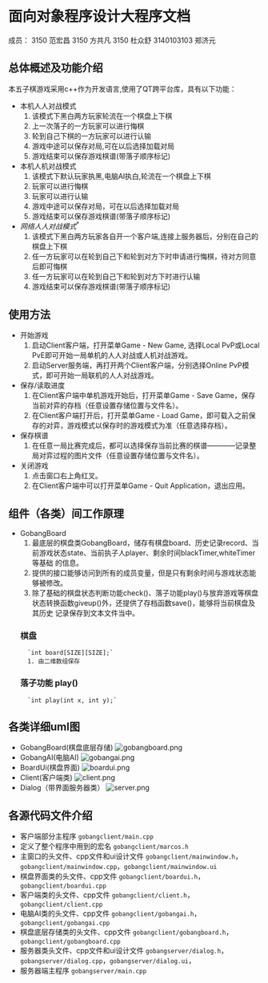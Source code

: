 # 面向对象程序设计大程序文档
成员：
3150 范宏昌 
3150 方共凡
3150 杜众舒 
3140103103 郑济元 

## 总体概述及功能介绍
本五子棋游戏采用c++作为开发语言,使用了QT跨平台库，具有以下功能：
- 本机人人对战模式
	1. 该模式下黑白两方玩家轮流在一个棋盘上下棋
	2. 上一次落子的一方玩家可以进行悔棋
	3. 轮到自己下棋的一方玩家可以进行认输
	4. 游戏中途可以保存对局,可在以后选择加载对局
	5. 游戏结束可以保存游戏棋谱(带落子顺序标记)
- 本机人机对战模式
	1. 该模式下默认玩家执黑,电脑AI执白,轮流在一个棋盘上下棋
	2. 玩家可以进行悔棋
	3. 玩家可以进行认输
	4. 游戏中途可以保存对局，可在以后选择加载对局
	5. 游戏结束可以保存游戏棋谱(带落子顺序标记)
- $网络人人对战模式^*$
	1. 该模式下黑白两方玩家各自开一个客户端,连接上服务器后，分别在自己的棋盘上下棋
	2. 任一方玩家可以在轮到自己下和轮到对方下时申请进行悔棋，待对方同意后即可悔棋
	3. 任一方玩家可以在轮到自己下和轮到对方下时进行认输
	4. 游戏结束可以保存游戏棋谱(带落子顺序标记)

## 使用方法
- 开始游戏
	1. 启动Client客户端，打开菜单Game - New Game, 选择Local PvP或Local PvE即可开始一局单机的人人对战或人机对战游戏。
	2. 启动Server服务端，再打开两个Client客户端，分别选择Online PvP模式，即可开始一局联机的人人对战游戏。
- 保存/读取进度
	1. 在Client客户端中单机游戏开始后，打开菜单Game - Save Game，保存当前对弈的存档（任意设置存储位置与文件名）。
	2. 在Client客户端打开后，打开菜单Game - Load Game，即可载入之前保存的对弈，游戏模式以保存时的游戏模式为准（任意选择存档）。
- 保存棋谱
	1. 在任意一局比赛完成后，都可以选择保存当前比赛的棋谱————记录整局对弈过程的图片文件（任意设置存储位置与文件名）。
- 关闭游戏
	1. 点击窗口右上角红叉。
	2. 在Client客户端中可以打开菜单Game - Quit Application，退出应用。
	
## 组件（各类）间工作原理
- GobangBoard
	1. 最底层的棋盘类GobangBoard，储存有棋盘board、历史记录record、当前游戏状态state、当前执子人player、剩余时间blackTimer,whiteTimer等基础	的信息。
	2. 提供的接口能够访问到所有的成员变量，但是只有剩余时间与游戏状态能够被修改。
	3. 除了基础的棋盘状态判断功能check()、落子功能play()与放弃游戏等棋盘状态转换函数giveup()外，还提供了存档函数save()，能够将当前棋盘及其历史	    记录保存到文本文件当中。
	### 棋盘
		`int board[SIZE][SIZE];`
		1. 由二维数组保存
	### 落子功能 play()
		`int play(int x, int y);`
	
## 各类详细uml图
- GobangBoard(棋盘底层存储)
![gobangboard.png](./uml_png/gobangboard.png)
- GobangAI(电脑AI)
![gobangai.png](./uml_png/gobangai.png)
- BoardUi(棋盘界面)
![boardui.png](./uml_png/boardui.png)
- Client(客户端类)
![client.png](./uml_png/client.png)
- Dialog（带界面服务器类）
![server.png](./uml_png/server.png)
## 各源代码文件介绍
- 客户端部分主程序
`gobangclient/main.cpp`
- 定义了整个程序中用到的宏名
`gobangclient/marcos.h`
- 主窗口的头文件、cpp文件和ui设计文件
`gobangclient/mainwindow.h`，`gobangclient/mainwindow.cpp`，`gobangclient/mainwindow.ui`
- 棋盘界面类的头文件、cpp文件
`gobangclient/boardui.h`，`gobangclient/boardui.cpp`
- 客户端类的头文件、cpp文件
`gobangclient/client.h`，`gobangclient/client.cpp`
- 电脑AI类的头文件、cpp文件
`gobangclient/gobangai.h`，`gobangclient/gobangai.cpp`
- 棋盘底层存储类的头文件、cpp文件
`gobangclient/gobangboard.h`，`gobangclient/gobangboard.cpp`
- 服务器类头文件、cpp文件和ui设计文件
`gobangserver/dialog.h`，`gobangserver/dialog.cpp`，`gobangserver/dialog.ui`，
- 服务器端主程序
`gobangserver/main.cpp`

